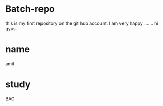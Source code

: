 # Batch-repo
this is my first repository on the git hub account. I am very happy .......
hi gyus
# name 
amit
# study
BAC
